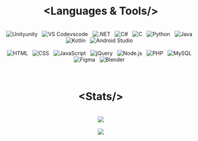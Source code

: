 <h1 align="center"> &lt;Languages & Tools/&gt; </h1>
<br/>
<div align="center">
    <img src="http://skillicons.dev/icons?i=unity" title="Unity"/>unity&nbsp;&nbsp;
    <img src="http://skillicons.dev/icons?i=vscode" title="VS Code"/>vscode&nbsp;&nbsp;
    <img src="http://skillicons.dev/icons?i=dotnet" title=".NET" />&nbsp;&nbsp;
    <img src="http://skillicons.dev/icons?i=cs" title="C#"/>&nbsp;&nbsp;
    <img src="http://skillicons.dev/icons?i=c" title="C"/>&nbsp;&nbsp;
    <img src="http://skillicons.dev/icons?i=python" title="Python"/>&nbsp;&nbsp;
    <img src="http://skillicons.dev/icons?i=java" title="Java"/>&nbsp;&nbsp;
    <img src="http://skillicons.dev/icons?i=kotlin" title="Kotlin"/>&nbsp;&nbsp;
    <img src="http://skillicons.dev/icons?i=androidstudio" title="Android Studio"/>&nbsp;&nbsp;
    <br><br>
    <img src="http://skillicons.dev/icons?i=html" title="HTML"/>&nbsp;&nbsp;
    <img src="http://skillicons.dev/icons?i=css" title="CSS"/>&nbsp;&nbsp;
    <img src="http://skillicons.dev/icons?i=javascript" title="JavaScript"/>&nbsp;&nbsp;
    <img src="http://skillicons.dev/icons?i=jquery" title="jQuery"/>&nbsp;&nbsp;
    <img src="http://skillicons.dev/icons?i=nodejs" title="Node.js"/>&nbsp;&nbsp;
    <img src="http://skillicons.dev/icons?i=php" title="PHP"/>&nbsp;&nbsp;
    <img src="http://skillicons.dev/icons?i=mysql" title="MySQL"/>&nbsp;&nbsp;
    <img src="http://skillicons.dev/icons?i=figma" title="Figma"/>&nbsp;&nbsp;
    <img src="http://skillicons.dev/icons?i=blender" title="Blender"/>&nbsp;&nbsp;
</div><br><br>


<h1 align="center"> &lt;Stats/&gt; </h1>
<br/>
<div align="center">
    <img src="https://github-readme-stats.vercel.app/api?username=dinoefendic26&theme=react&show_icons=true&hide_border=false&count_private=true">
    <!--<img src="https://github-readme-stats.vercel.app/api/top-langs/?username=dinoefendic26&theme=react&show_icons=true&hide_border=false&layout=compact" width="200">-->
    <br><br>
    <img src="https://github-readme-streak-stats.herokuapp.com/?user=dinoefendic26&theme=react&hide_border=false">
</div>

